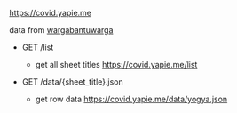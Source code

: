 https://covid.yapie.me

data from [wargabantuwarga](https://docs.google.com/spreadsheets/d/1RIcSiQqPCw-6H55QIYwblIQDPpFQmDNC73ukFa05J7c/edit#gid=0&fvid=2077488553)
- GET /list 
  	- get all sheet titles https://covid.yapie.me/list

- GET /data/{sheet_title}.json
 	- get row data https://covid.yapie.me/data/yogya.json

